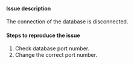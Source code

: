 #### Issue description
 The connection of the database is disconnected.


#### Steps to reproduce the issue

1.  Check database port number.
2.  Change the correct port number.
